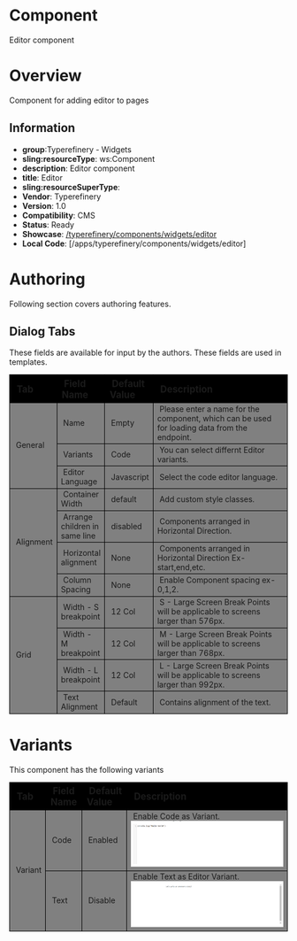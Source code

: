 # Component

Editor component

# Overview

Component for adding editor to pages

## Information

- **group**:Typerefinery - Widgets
- **sling:resourceType**: ws:Component
- **description**: Editor component
- **title**: Editor
- **sling:resourceSuperType**:
- **Vendor**: Typerefinery
- **Version**: 1.0
- **Compatibility**: CMS
- **Status**: Ready
- **Showcase**: [/typerefinery/components/widgets/editor](https://cms.typerefinery.localhost:8101/apps/websight/index.html/content/typerefinery-showcase/pages/components/widgets/editor::editor)
- **Local Code**: [/apps/typerefinery/components/widgets/editor]

# Authoring

Following section covers authoring features.

## Dialog Tabs

These fields are available for input by the authors. These fields are used in templates.

<table style="border-spacing: 1px;border-collapse: separate;width: 100.0%;text-align: left;background-color: black; text-indent: 4px;">
    <thead style="font-size: larger;">
        <tr>
            <th style="width: 8%;">Tab</th>
            <th style="width: 8%;">Field Name</th>
            <th style="width: 8%;">Default Value</th>
            <th>Description</th>
        </tr>
    </thead>
     <tbody style="background-color: gray;">
        <tr>
            <td rowspan="3"> General</td>
            <td>Name</td>
            <td>Empty</td>
            <td>Please enter a name for the component, which can be used for loading data from the endpoint.</td>
        </tr>
         <tr>
            <td>Variants</td>
            <td>Code</td>
            <td>You can select differnt Editor variants.</td>
        </tr>
         <tr>
            <td>Editor Language</td>
            <td>Javascript</td>
            <td>Select the code editor language.</td>
        </tr>
        <tr>
            <td rowspan="4"> Alignment</td>
            <td>Container Width
</td>
            <td>default</td>
            <td>Add custom style classes.</td>
        </tr>
                <tr>
            <td>Arrange children in same line
</td>
            <td>disabled</td>
            <td>Components arranged in Horizontal Direction.</td>
        </tr>
                      <tr>
            <td>Horizontal alignment
</td>
            <td>None</td>
            <td>Components arranged in Horizontal Direction Ex- start,end,etc.</td>
        </tr>
                              <tr>
            <td>Column Spacing
</td>
            <td>None</td>
            <td>Enable Component spacing ex- 0,1,2.</td>
        </tr>
         <tr>
            <td rowspan="4"> Grid</td>
            <td>Width - S breakpoint</td>
            <td>12 Col</td>
            <td>S - Large Screen Break Points will be applicable to screens larger than 576px.</td>
        </tr>
        <tr>
            <td>Width - M breakpoint</td>
            <td>12 Col</td>
            <td>M - Large Screen Break Points will be applicable to screens larger than 768px.</td>
        </tr>
        <tr>
            <td>Width - L breakpoint</td>
            <td>12 Col</td>
            <td>L - Large Screen Break Points will be applicable to screens larger than 992px.</td>
        </tr>
        <tr>
            <td>Text Alignment</td>
            <td>Default</td>
            <td>Contains alignment of the text.</td>
        </tr>
        </tbody>
        </table>

# Variants

This component has the following variants

<table style="border-spacing: 1px;border-collapse: separate;width: 100.0%;text-align: left;background-color: black; text-indent: 4px;">
    <thead style="font-size: larger;">
      <tr>
            <th style="width: 8%;">Tab</th>
            <th style="width: 8%;">Field Name</th>
            <th style="width: 8%;">Default Value</th>
            <th>Description</th>
        </tr>
        </thead>
         <tbody style="background-color: Gray;">
          <tr>
          <td rowspan="3">Variant</td>
            <td>Code</td>
            <td>Enabled</td>
            <td>Enable Code as Variant.<img width="800px" src="./images/code.png"/></td>
        </tr>
          <tr>
            <td>Text</td>
            <td>Disable</td>
            <td>Enable Text as Editor Variant.<img width="800px" src="./images/text.png"/></td>
        </tr>
      </tbody>
      </table>
